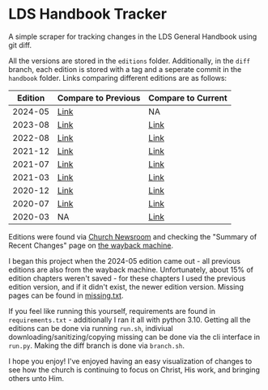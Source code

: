 # LDS Handbook Tracker

A simple scraper for tracking changes in the LDS General Handbook using git diff. 

All the versions are stored in the `editions` folder. Additionally, in the `diff` branch, each edition is stored with a tag and a seperate commit in the `handbook` folder. Links comparing different editions are as follows:

| Edition | Compare to Previous                                                    | Compare to Current                                                     |
|---------|------------------------------------------------------------------------|------------------------------------------------------------------------|
| 2024-05 | [Link](https://github.com/contagon/handbook/compare/2023-08...2024-05) | NA                                                                     |
| 2023-08 | [Link](https://github.com/contagon/handbook/compare/2022-08...2023-08) | [Link](https://github.com/contagon/handbook/compare/2023-08...2024-05) |
| 2022-08 | [Link](https://github.com/contagon/handbook/compare/2021-12...2022-08) | [Link](https://github.com/contagon/handbook/compare/2022-08...2024-05) |
| 2021-12 | [Link](https://github.com/contagon/handbook/compare/2021-07...2021-12) | [Link](https://github.com/contagon/handbook/compare/2021-12...2024-05) |
| 2021-07 | [Link](https://github.com/contagon/handbook/compare/2021-03...2021-07) | [Link](https://github.com/contagon/handbook/compare/2021-07...2024-05) |
| 2021-03 | [Link](https://github.com/contagon/handbook/compare/2020-12...2021-03) | [Link](https://github.com/contagon/handbook/compare/2021-03...2024-05) |
| 2020-12 | [Link](https://github.com/contagon/handbook/compare/2020-07...2020-12) | [Link](https://github.com/contagon/handbook/compare/2020-12...2024-05) |
| 2020-07 | [Link](https://github.com/contagon/handbook/compare/2020-03...2020-07) | [Link](https://github.com/contagon/handbook/compare/2020-07...2024-05) |
| 2020-03 | NA                                                                     | [Link](https://github.com/contagon/handbook/compare/2020-03...2024-05) |

Editions were found via [Church Newsroom](https://newsroom.churchofjesuschrist.org/) and checking the "Summary of Recent Changes" page on [the wayback machine](https://web.archive.org/).

I began this project when the 2024-05 edition came out - all previous editions are also from the wayback machine. Unfortunately, about 15% of edition chapters weren't saved - for these chapters I used the previous edition version, and if it didn't exist, the newer edition version. Missing pages can be found in [missing.txt](editions/missing.txt).

If you feel like running this yourself, requirements are found in `requirements.txt` - additionally I ran it all with python 3.10. Getting all the editions can be done via running `run.sh`, indiviual downloading/sanitizing/copying missing can be done via the cli interface in `run.py`. Making the diff branch is done via `branch.sh`.

I hope you enjoy! I've enjoyed having an easy visualization of changes to see how the church is continuing to focus on Christ, His work, and bringing others unto Him. 